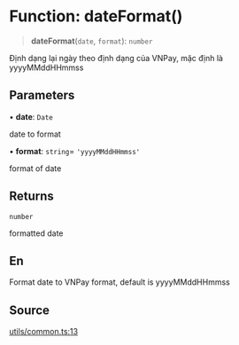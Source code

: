 # Function: dateFormat()

> **dateFormat**(`date`, `format`): `number`

Định dạng lại ngày theo định dạng của VNPay, mặc định là yyyyMMddHHmmss

## Parameters

• **date**: `Date`

date to format

• **format**: `string`= `'yyyyMMddHHmmss'`

format of date

## Returns

`number`

formatted date

## En

Format date to VNPay format, default is yyyyMMddHHmmss

## Source

[utils/common.ts:13](https://github.com/lehuygiang28/vnpay/blob/e5d2c2c4802c32c8fbad34e0595b2cfeb2281905/src/utils/common.ts#L13)
